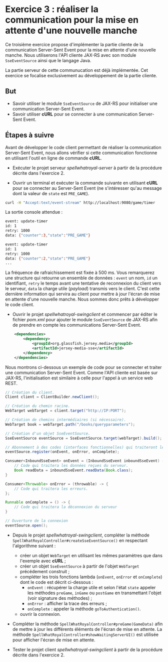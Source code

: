 # Exercice 3 : réaliser la communication pour la mise en attente d'une nouvelle manche

Ce troisième exercice propose d'implémenter la partie cliente de la communication Server-Sent Event pour la mise en attente d'une nouvelle manche. Nous utiliserons l'API cliente JAX-RS avec son module `SseEventSource` ainsi que le langage Java.

La partie serveur de cette communucation est déjà implémentée. Cet exercice se focalise exclusivement au développement de la partie cliente.

## But

- Savoir utiliser le module `SseEventSource` de JAX-RS pour initialiser une communication Server-Sent Event.
- Savoir utiliser **cURL** pour se connecter à une communication Server-Sent Event.

## Étapes à suivre

Avant de développer le code client permettant de réaliser la communication Server-Sent Event, nous allons vérifier si cette communication fonctionne en utilisant l'outil en ligne de commande **cURL**.

- Exécuter le projet serveur _spellwhatroyal-server_ à partir de la procédure décrite dans l'exercice 2.

- Ouvrir un terminal et exécuter la commande suivante en utilisant **cURL** pour se connecter au Server-Sent Event (ne s'intéresser qu'au message dont la valeur de `state` est `PRE_GAME`).

```bash
curl -H "Accept:text/event-stream" http://localhost:9080/game/timer
```

La sortie console attendue :

```bash
event: update-timer
id: 1
retry: 1000
data: {"counter":3,"state":"PRE_GAME"}

event: update-timer
id: 1
retry: 1000
data: {"counter":2,"state":"PRE_GAME"}
...
```

La fréquence de rafraichissement est fixée à 500 ms. Vous remarquerez une structure qui retourne un ensemble de données : `event` un nom, `id` un identifiant, `retry` le temps avant une tentative de reconnexion du client vers le serveur, `data` la charge utile (_payload_) transmis vers le client. C'est cette dernière information qui servira au client pour mettre à jour l'écran de mise en attente d'une nouvelle manche. Nous sommes donc prêts à développer le code client.

- Ouvrir le projet _spellwhatroyal-swingclient_ et commencer par éditer le fichier _pom.xml_ pour ajouter le module `SseEventSource` de JAX-RS afin de prendre en compte les communications Server-Sent Event.

```xml
    <dependencies>
        <dependency>
            <groupId>org.glassfish.jersey.media</groupId>
            <artifactId>jersey-media-sse</artifactId>
        </dependency>
    </dependencies>
```

Nous montrons ci-dessous un exemple de code pour se connecter et traiter une communication Server-Sent Event. Comme l'API cliente est basée sur JAX-RS, l'initialisation est similaire à celle pour l'appel à un service web REST.

```Java
// Création du client.
Client client = ClientBuilder.newClient();

// Création du chemin racine.
WebTarget webTarget = client.target("http://IP:PORT");

// Création de chemins intermédiaires (si nécessaire).
WebTarget book = webTarget.path("/books/queryparameters");

// Création d'un objet SseEventSource.
SseEventSource eventSource = SseEventSource.target(webTarget).build();

// Abonnement à des codes (interfaces fonctionnelles) qui traiteront les nouvelles données, les erreurs et la déconnexion.
eventSource.register(onEvent, onError, onComplete);

Consumer<InboundSseEvent> onEvent = (InboundSseEvent inboundSseEvent) -> {
    // Code qui traitera les données reçues du serveur.
    Book readData = inboundSseEvent.readData(Book.class);
}

Consumer<Throwable> onError = (throwable) -> {
    // Code qui traitera les erreurs.
};

Runnable onComplete = () -> {
    // Code qui traitera la déconnexion du serveur
}

// Ouverture de la connexion
eventSource.open();
```

- Depuis le projet _spellwhatroyal-swingclient_, compléter la méthode `SpellWhatRoyalController#createSseEventSource()` en respectant l'algorithme suivant :

  - créer un objet `WebTarget` en utilisant les mêmes paramètres que dans l'exemple avec **cURL** ;
  - créer un objet `SseEventSource` à partir de l'objet `WebTarget` précédement construit ;
  - compléter les trois fonctions lambda (`onEvent`, `onError` et `onComplete`) dont le code est décrit ci-dessous :
    - `onEvent` : récupérer la charge utile et selon l'état `state` appeler les méthodes `preGame`, `inGame` ou `postGame` en transmettant l'objet (voir signature des méthodes) ;
    - `onError` : afficher la trace des erreurs ;
    - `onComplete` : appeler la méthode `goToAuthentication()`.
  - ouvrir la connexion.

- Compléter la méthode `SpellWhatRoyalController#preGame(GameData)` afin de mettre à jour les différents éléments de l'écran de mise en attente. La méthode `SpellWhatRoyalController#showWaitingServerUI()` est utilisée pour afficher l'écran de mise en attente.

- Tester le projet client _spellwhatroyal-swingclient_ à partir de la procédure décrite dans l'exercice 2.
